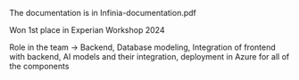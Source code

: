 
The documentation is in Infinia-documentation.pdf

Won 1st place in Experian Workshop 2024

Role in the team -> Backend, Database modeling, Integration of frontend with backend, AI models and their integration, deployment in Azure for all of the components


